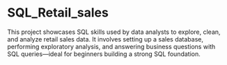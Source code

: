 # SQL_Retail_sales
This project showcases SQL skills used by data analysts to explore, clean, and analyze retail sales data. It involves setting up a sales database, performing exploratory analysis, and answering business questions with SQL queries—ideal for beginners building a strong SQL foundation.
